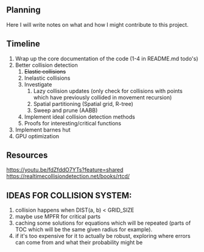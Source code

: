 ## Planning

Here I will write notes on what and how I might contribute to this project.

## Timeline

1. Wrap up the core documentation of the code (1-4 in README.md todo's)
2. Better collision detection
    1. ~~Elastic collisions~~
    2. Inelastic collisions
    3. Investigate
        1. Lazy collision updates (only check for collisions with points which have previously collided in movement recursion)
        2. Spatial partitioning (Spatial grid, R-tree)
        3. Sweep and prune (AABB)
    4. Implement ideal collision detection methods
    5. Proofs for interesting/critical functions
3. Implement barnes hut
4. GPU optimization

## Resources

https://youtu.be/fdZfddO7YTs?feature=shared
https://realtimecollisiondetection.net/books/rtcd/



## IDEAS FOR COLLISION SYSTEM:
1. collision happens when DIST(a, b) < GRID_SIZE
2. maybe use MPFR for critical parts
3. caching some solutions for equations which will be repeated (parts of TOC which will be the same given radius for example).
4. if it's too expensive for it to actually be robust, exploring where errors can come from and what their probability might be
